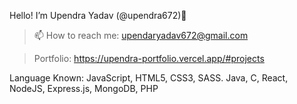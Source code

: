 Hello! I’m Upendra Yadav (@upendra672)👋
 >📫 How to reach me: upendaryadav672@gmail.com

 > Portfolio: https://upendra-portfolio.vercel.app/#projects
 

Language Known:
JavaScript, HTML5, CSS3, SASS. Java, C, React, NodeJS, Express.js, MongoDB, PHP


<!-- - 👀 I’m interested in ...
- 🌱 I’m currently learning ...
- 💞️ I’m looking to collaborate on ...
- 📫 How to reach me ...
 -->
 
<!---
Upendra672/Upendra672 is a ✨ special ✨ repository because its `README.md` (this file) appears on your GitHub profile.
You can click the Preview link to take a look at your changes.
--->
